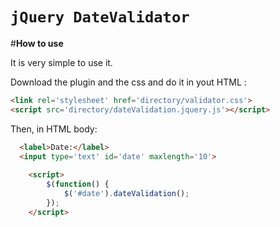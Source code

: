 `jQuery DateValidator`
====================

#**How to use**

It is very simple to use it. 

Download the plugin and the css and do it in yout HTML <head>:

```html
<link rel='stylesheet' href='directory/validator.css'>
<script src='directory/dateValidation.jquery.js'></script>
```

Then, in HTML body:
```html
  <label>Date:</label>
  <input type='text' id='date' maxlength='10'>
  
  	<script>
		$(function() {
			$('#date').dateValidation();
		});
	</script>
```
